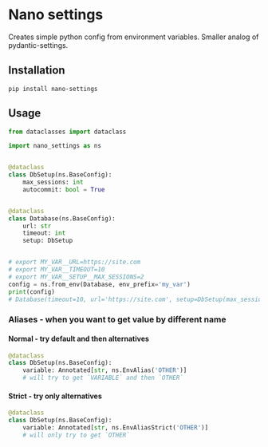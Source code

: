 # Nano settings

Creates simple python config from environment variables. Smaller analog of
pydantic-settings.

## Installation

```shell
pip install nano-settings
```

## Usage

```python
from dataclasses import dataclass

import nano_settings as ns


@dataclass
class DbSetup(ns.BaseConfig):
    max_sessions: int
    autocommit: bool = True


@dataclass
class Database(ns.BaseConfig):
    url: str
    timeout: int
    setup: DbSetup


# export MY_VAR__URL=https://site.com
# export MY_VAR__TIMEOUT=10
# export MY_VAR__SETUP__MAX_SESSIONS=2
config = ns.from_env(Database, env_prefix='my_var')
print(config)
# Database(timeout=10, url='https://site.com', setup=DbSetup(max_sessions=2, autocommit=True))
```

### Aliases - when you want to get value by different name

#### Normal - try default and then alternatives

```python
@dataclass
class DbSetup(ns.BaseConfig):
    variable: Annotated[str, ns.EnvAlias('OTHER')]
    # will try to get `VARIABLE` and then `OTHER`
```

#### Strict - try only alternatives

```python
@dataclass
class DbSetup(ns.BaseConfig):
    variable: Annotated[str, ns.EnvAliasStrict('OTHER')]
    # will only try to get `OTHER`
```
